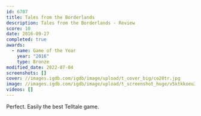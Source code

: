 ```yaml
---
id: 6707
title: Tales from the Borderlands
description: Tales from the Borderlands - Review
score: 10
date: 2016-09-27
completed: true
awards:
  - name: Game of the Year
    year: "2016"
    type: Bronze
modified_date: 2022-07-04
screenshots: []
cover: //images.igdb.com/igdb/image/upload/t_cover_big/co20tr.jpg
image: //images.igdb.com/igdb/image/upload/t_screenshot_huge/v5ktkkoeu33ohgd4ig4p.jpg
videos: []
---
```

Perfect. Easily the best Telltale game.